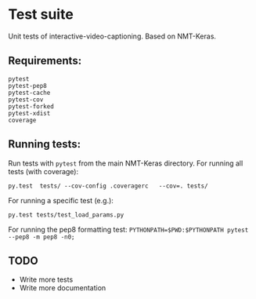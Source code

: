 # Test suite 

Unit tests of interactive-video-captioning. Based on NMT-Keras.

## Requirements:

```
pytest
pytest-pep8
pytest-cache
pytest-cov
pytest-forked
pytest-xdist
coverage
```



## Running tests:

Run tests with `pytest` from the main NMT-Keras directory. For running all tests (with coverage): 

``
py.test  tests/ --cov-config .coveragerc   --cov=. tests/
``

For running a specific test (e.g.):

``
py.test tests/test_load_params.py
``

For running the pep8 formatting test:
``
PYTHONPATH=$PWD:$PYTHONPATH pytest --pep8 -m pep8 -n0;
``

## TODO

 - Write more tests
 - Write more documentation
 



